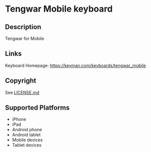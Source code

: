 Tengwar Mobile keyboard
==============

Description
-----------
Tengwar for Mobile

Links
-----
Keyboard Homepage: https://keyman.com/keyboards/tengwar_mobile

Copyright
---------
See [LICENSE.md](LICENSE.md)

Supported Platforms
-------------------
 * iPhone
 * iPad
 * Android phone
 * Android tablet
 * Mobile devices
 * Tablet devices

